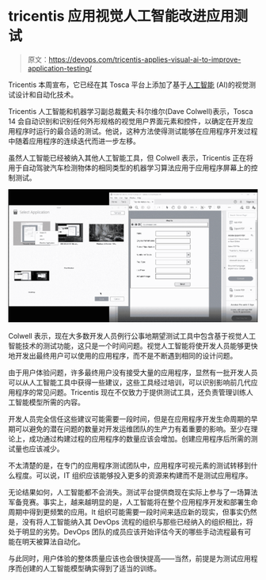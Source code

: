 # tricentis 应用视觉人工智能改进应用测试

> 原文：<https://devops.com/tricentis-applies-visual-ai-to-improve-application-testing/>

Tricentis 本周宣布，它已经在其 Tosca 平台上添加了基于[人工智能](https://devops.com/?s=artificial+intelligence) (AI)的视觉测试设计和自动化技术。

Tricentis 人工智能和机器学习副总裁戴夫·科尔维尔(Dave Colwell)表示，Tosca 14 会自动识别和识别任何外形规格的视觉用户界面元素和控件，以确定在开发应用程序时运行的最合适的测试。他说，这种方法使得测试能够在应用程序开发过程中随着应用程序的连续迭代而进一步左移。

虽然人工智能已经被纳入其他人工智能工具，但 Colwell 表示，Tricentis 正在将用于自动驾驶汽车检测物体的相同类型的机器学习算法应用于应用程序屏幕上的控制测试。

![](img/ac4432bd90296aef875e70ba705f07db.png)

Colwell 表示，现在大多数开发人员例行公事地期望测试工具中包含基于视觉人工智能技术的测试功能，这只是一个时间问题。视觉人工智能将使开发人员能够更快地开发出最终用户可以使用的应用程序，而不是不断遇到相同的设计问题。

由于用户体验问题，许多最终用户没有接受大量的应用程序，显然有一批开发人员可以从人工智能工具中获得一些建议，这些工具经过培训，可以识别影响前几代应用程序的常见问题。Tricentis 现在不仅致力于提供测试工具，还负责管理训练人工智能模型所需的内容。

开发人员完全信任这些建议可能需要一段时间，但是在应用程序开发生命周期的早期可以避免的潜在问题的数量对开发运维团队的生产力有着重要的影响。至少在理论上，成功通过构建过程的应用程序的数量应该会增加。创建应用程序后所需的测试量也应该减少。

不太清楚的是，在专门的应用程序测试团队中，应用程序可视元素的测试转移到什么程度。可以说，IT 组织应该能够投入更多的资源来构建而不是测试应用程序。

无论结果如何，人工智能都不会消失。测试平台提供商现在实际上参与了一场算法军备竞赛。事实上，越来越明显的是，人工智能将在整个应用程序开发和部署生命周期中得到更频繁的应用。It 组织可能需要一段时间来适应新的现实，但事实仍然是，没有将人工智能纳入其 DevOps 流程的组织与那些已经纳入的组织相比，将处于明显的劣势。DevOps 团队的成员应该开始评估今天的哪些手动流程最有可能在明天被算法自动化。

与此同时，用户体验的整体质量应该也会很快提高——当然，前提是为测试应用程序而创建的人工智能模型确实得到了适当的训练。